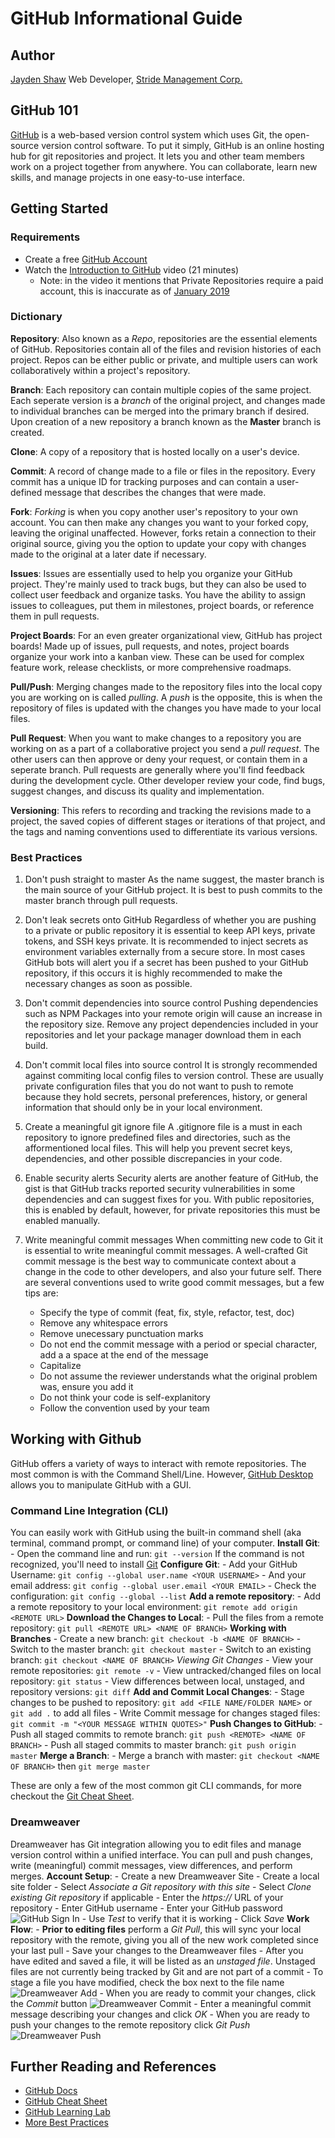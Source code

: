 # GitHub Informational Guide 

## Author
[Jayden Shaw](mailto:jayden.shaw@stridemgmt.com)
Web Developer, [Stride Management Corp.](https://www.stridemgmt.com/) 

## GitHub 101
[GitHub](https://github.com/) is a web-based version control system which uses Git, the open-source version control software. To put it simply, GitHub is an online hosting hub for git repositories and project. It lets you and other team members work on a project together from anywhere. You can collaborate, learn new skills, and manage projects in one easy-to-use interface. 

## Getting Started

### Requirements
- Create a free [GitHub Account](https://github.com/join?ref_cta=Sign+up&ref_loc=header+logged+out&ref_page=%2F%3Cuser-name%3E&source=header) 
- Watch the [Introduction to GitHub](https://youtu.be/sz6zfrQpCQg) video (21 minutes)
	- Note: in the video it mentions that Private Repositories require a paid account, this is inaccurate as of [January 2019](https://github.blog/2019-01-07-new-year-new-github/)

### Dictionary 

**Repository**:
Also known as a *Repo*, repositories are the essential elements of GitHub. Repositories contain all of the files and revision histories of each project. Repos can be either public or private, and multiple users can work collaboratively within a project's repository. 

**Branch**:
Each repository can contain multiple copies of the same project. Each seperate version is a *branch* of the original project, and changes made to individual branches can be merged into the primary branch if desired. Upon creation of a new repository a branch known as the **Master** branch is created. 

**Clone**:
A copy of a repository that is hosted locally on a user's device.

**Commit**:
A record of change made to a file or files in the repository. Every commit has a unique ID for tracking purposes and can contain a user-defined message that describes the changes that were made. 

**Fork**:
*Forking* is when you copy another user's repository to your own account. You can then make any changes you want to your forked copy, leaving the original unaffected. However, forks retain a connection to their original source, giving you the option to update your copy with changes made to the original at a later date if necessary. 

**Issues**: 
Issues are essentially used to help you organize your GitHub project. They're mainly used to track bugs, but they can also be used to collect user feedback and organize tasks. You have the ability to assign issues to colleagues, put them in milestones, project boards, or reference them in pull requests. 

**Project Boards**:
For an even greater organizational view, GitHub has project boards! Made up of issues, pull requests, and notes, project boards organize your work into a kanban view. These can be used for complex feature work, release checklists, or more comprehensive roadmaps. 

**Pull/Push**:
Merging changes made to the repository files into the local copy you are working on is called *pulling*. A *push* is the opposite, this is when the repository of files is updated with the changes you have made to your local files. 

**Pull Request**: 
When you want to make changes to a repository you are working on as a part of a collaborative project you send a *pull request*. The other users can then approve or deny your request, or contain them in a seperate branch. Pull requests are generally where you'll find feedback during the development cycle. Other developer review your code, find bugs, suggest changes, and discuss its quality and implementation. 

**Versioning**:
This refers to recording and tracking the revisions made to a project, the saved copies of different stages or iterations of that project, and the tags and naming conventions used to differentiate its various versions. 

### Best Practices 
1. Don't push straight to master
As the name suggest, the master branch is the main source of your GitHub project. It is best to push commits to the master branch through pull requests. 

2. Don't leak secrets onto GitHub
Regardless of whether you are pushing to a private or public repository it is essential to keep API keys, private tokens, and SSH keys private. It is recommended to inject secrets as environment variables externally from a secure store. In most cases GitHub bots will alert you if a secret has been pushed to your GitHub repository, if this occurs it is highly recommended to make the necessary changes as soon as possible.

3. Don't commit dependencies into source control
Pushing dependencies such as NPM Packages into your remote origin will cause an increase in the repository size. Remove any project dependencies included in your repositories and let your package manager download them in each build. 

4. Don't commit local files into source control 
It is strongly recommended against commiting local config files to version control. These are usually private configuration files that you do not want to push to remote because they hold secrets, personal preferences, history, or general information that should only be in your local environment. 

5. Create a meaningful git ignore file
A .gitignore file is a must in each repository to ignore predefined files and directories, such as the afformentioned local files. This will help you prevent secret keys, dependencies, and other possible discrepancies in your code. 

6. Enable security alerts
Security alerts are another feature of GitHub, the gist is that GitHub tracks reported security vulnerabilities in some dependencies and can suggest fixes for you. With public repositories, this is enabled by default, however, for private repositories this must be enabled manually. 

7. Write meaningful commit messages
When committing new code to Git it is essential to write meaningful commit messages. A well-crafted Git commit message is the best way to communicate context about a change in the code to other developers, and also your future self. There are several conventions used to write good commit messages, but a few tips are: 
	- Specify the type of commit (feat, fix, style, refactor, test, doc)
	- Remove any whitespace errors
	- Remove unecessary punctuation marks
	- Do not end the commit message with a period or special character, add a a space at the end of the message
	- Capitalize
	- Do not assume the reviewer understands what the original problem was, ensure you add it
	- Do not think your code is self-explanitory
	- Follow the convention used by your team 

## Working with Github
GitHub offers a variety of ways to interact with remote repositories. The most common is with the Command Shell/Line. However, [GitHub Desktop](https://desktop.github.com/) allows you to manipulate GitHub with a GUI. 

### Command Line Integration (CLI)
You can easily work with GitHub using the built-in command shell (aka terminal, command prompt, or command line) of your computer. 
	**Install Git**:
	- Open the command line and run: `git --version` 
	If the command is not recognized, you'll need to install [Git](https://docs.gitlab.com/ee/topics/git/how_to_install_git/index.html)
	**Configure Git**:
	- Add your GitHub Username: `git config --global user.name <YOUR USERNAME>`
	- And your email address: `git config --global user.email <YOUR EMAIL>`
	- Check the configuration: `git config --global --list`
	**Add a remote repository**:
	- Add a remote repository to your local environment: `git remote add origin <REMOTE URL>`
	**Download the Changes to Local**:
	- Pull the files from a remote repository: `git pull <REMOTE URL> <NAME OF BRANCH>`
	**Working with Branches**
	- Create a new branch: `git checkout -b <NAME OF BRANCH>`
	- Switch to the master branch: `git checkout master`
	- Switch to an existing branch: `git checkout <NAME OF BRANCH>`
	*Viewing Git Changes*
	- View your remote repositories: `git remote -v`
	- View untracked/changed files on local repository: `git status`
	- View differences between local, unstaged, and repository versions: `git diff`
	**Add and Commit Local Changes**:
	- Stage changes to be pushed to repository: `git add <FILE NAME/FOLDER NAME>` or `git add .` to add all files
	- Write Commit message for changes staged files: `git commit -m "<YOUR MESSAGE WITHIN QUOTES>"`
	**Push Changes to GitHub**:
	- Push all staged commits to remote branch: `git push <REMOTE> <NAME OF BRANCH>`
	- Push all staged commits to master branch: `git push origin master`
	**Merge a Branch**:
	- Merge a branch with master: `git checkout <NAME OF BRANCH>` then `git merge master`
	
These are only a few of the most common git CLI commands, for more checkout the [Git Cheat Sheet](https://education.github.com/git-cheat-sheet-education.pdf).

### Dreamweaver 
Dreamweaver has Git integration allowing you to edit files and manage version control within a unified interface. You can pull and push changes, write (meaningful) commit messages, view differences, and perform merges. 
	**Account Setup**:
	- Create a new Dreamweaver Site
	- Create a local site folder
	- Select *Associate a Git repository with this site* 
	- Select *Clone existing Git repository* if applicable 
	- Enter the *https://* URL of your repository
	- Enter GitHub username
	- Enter your GitHub password
	![GitHub Sign In](https://www.computerhope.com/issues/pictures/dreamweaver-git-site-config.jpg)
	- Use *Test* to verify that it is working
	- Click *Save* 
	**Work Flow**:
	- **Prior to editing files** perform a *Git Pull*, this will sync your local repository with the remote, giving you all of the new work completed since your last pull
	- Save your changes to the Dreamweaver files
	- After you have edited and saved a file, it will be listed as an *unstaged file*. Unstaged files are not currently being tracked by Git and are not part of a commit
	- To stage a file you have modified, check the box next to the file name
	![Dreamweaver Add](https://www.computerhope.com/issues/pictures/dreamweaver-git-stage.jpg) 
	- When you are ready to commit your changes, click the *Commit* button
	![Dreamweaver Commit](https://www.computerhope.com/issues/pictures/dreamweaver-git-commit-ren1.jpg)
	- Enter a meaningful commit message describing your changes and click *OK*
	- When you are ready to push your changes to the remote repository click *Git Push* 
	![Dreamweaver Push](https://www.computerhope.com/issues/pictures/dreamweaver-git-push.jpg)

## Further Reading and References
- [GitHub Docs](docs.github.com/en)
- [GitHub Cheat Sheet](https://education.github.com/git-cheat-sheet-education.pdf)
- [GitHub Learning Lab](https://lab.github.com/)
- [More Best Practices](https://resources.github.com/videos/github-best-practices/)